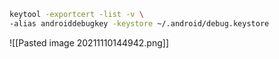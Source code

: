 ```bash
keytool -exportcert -list -v \
-alias androiddebugkey -keystore ~/.android/debug.keystore
```
![[Pasted image 20211110144942.png]]